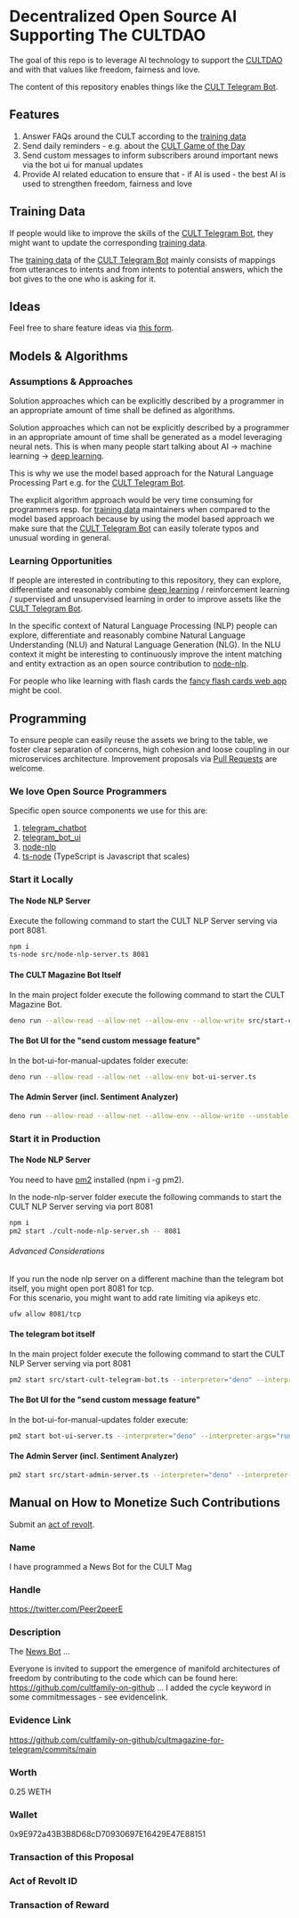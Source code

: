# Decentralized Open Source AI Supporting The CULTDAO 
The goal of this repo is to leverage AI technology to support the [CULTDAO](https://cultdao.io) and with that values like freedom, fairness and love.  

The content of this repository enables things like the [CULT Telegram Bot](https://t.me/cultmagazine_bot).

## Features 
1. Answer FAQs around the CULT according to the [training data](https://github.com/cultfamily-on-github/cultmagazine-for-telegram/blob/main/node-nlp-server/training-data.ts)   
2. Send daily reminders - e.g. about the [CULT Game of the Day](https://cultplayground.org)   
3. Send custom messages to inform subscribers around important news via the bot ui for manual updates    
4. Provide AI related education to ensure that - if AI is used - the best AI is used to strengthen freedom, fairness and love 

## Training Data
If people would like to improve the skills of the [CULT Telegram Bot](https://t.me/cultmagazine_bot), they might want to update the corresponding [training data](https://github.com/cultfamily-on-github/cultmagazine-for-telegram/blob/main/node-nlp-server/training-data.ts).  
  
The [training data](https://github.com/cultfamily-on-github/cultmagazine-for-telegram/blob/main/node-nlp-server/training-data.ts) of the [CULT Telegram Bot](https://t.me/cultmagazine_bot) mainly consists of mappings from utterances to intents and from intents to potential answers, which the bot gives to the one who is asking for it.  

## Ideas
Feel free to share feature ideas via [this form](https://github.com/cultfamily-on-github/cultmagazine-for-telegram/issues/new).  

## Models & Algorithms
### Assumptions & Approaches
Solution approaches which can be explicitly described by a programmer in an appropriate amount of time shall be defined as algorithms.   

Solution approaches which can not be explicitly described by a programmer in an appropriate amount of time shall be generated as a model leveraging neural nets. This is when many people start talking about AI -> machine learning -> [deep learning](https://www.youtube.com/watch?v=7sB052Pz0sQ).

This is why we use the model based approach for the Natural Language Processing Part e.g. for the [CULT Telegram Bot](https://t.me/cultmagazine_bot). 

The explicit algorithm approach would be very time consuming for programmers resp. for [training data](https://github.com/cultfamily-on-github/cultmagazine-for-telegram/blob/main/node-nlp-server/training-data.ts) maintainers when compared to the model based approach because by using the model based approach we make sure that the [CULT Telegram Bot](https://t.me/cultmagazine_bot) can easily tolerate typos and unusual wording in general.

### Learning Opportunities
If people are interested in contributing to this repository, they can explore, differentiate and reasonably combine [deep learning](https://www.youtube.com/watch?v=7sB052Pz0sQ) / reinforcement learning / supervised and unsupervised learning in order to improve assets like the [CULT Telegram Bot](https://t.me/cultmagazine_bot).   

In the specific context of Natural Language Processing (NLP) people can explore, differentiate and reasonably combine Natural Language Understanding (NLU) and Natural Language Generation (NLG). In the NLU context it might be interesting to continuously improve the intent matching and entity extraction as an open source contribution to [node-nlp](https://github.com/axa-group/nlp.js#readme). 

For people who like learning with flash cards the [fancy flash cards web app](https://github.com/cultfamily-on-github/fancy-flash-cards/blob/master/README.md) might be cool.

## Programming
To ensure people can easily reuse the assets we bring to the table, we foster clear separation of concerns, high cohesion and loose coupling in our microservices architecture. Improvement proposals via [Pull Requests](https://www.youtube.com/watch?v=8lGpZkjnkt4) are welcome.  

### We love Open Source Programmers

Specific open source components we use for this are:   
1. [telegram_chatbot](https://deno.land/x/telegram_chatbot)     
2. [telegram_bot_ui](https://deno.land/x/telegram_bot_ui)  
3. [node-nlp](https://www.npmjs.com/package/node-nlp)  
4. [ts-node](https://www.npmjs.com/package/ts-node) (TypeScript is Javascript that scales)

### Start it Locally
 
#### The Node NLP Server

Execute the following command to start the CULT NLP Server serving via port 8081. 

```sh
npm i
ts-node src/node-nlp-server.ts 8081 
```
#### The CULT Magazine Bot Itself

In the main project folder execute the following command to start the CULT Magazine Bot.    
```sh
deno run --allow-read --allow-net --allow-env --allow-write src/start-cult-telegram-bot.ts
```

#### The Bot UI for the "send custom message feature"
In the bot-ui-for-manual-updates folder execute:  

```sh
deno run --allow-read --allow-net --allow-env bot-ui-server.ts
```

#### The Admin Server (incl. Sentiment Analyzer)
```sh 
deno run --allow-read --allow-net --allow-env --allow-write --unstable src/start-admin-server.ts 3001
```

### Start it in Production
#### The Node NLP Server
You need to have [pm2](https://www.npmjs.com/package/pm2) installed (npm i -g pm2).

In the node-nlp-server folder execute the following commands to start the CULT NLP Server serving via port 8081 

```sh
npm i
pm2 start ./cult-node-nlp-server.sh -- 8081
```

###### Advanced Considerations
If you run the node nlp server on a different machine than the telegram bot itself, you might open port 8081 for tcp.  
For this scenario, you might want to add rate limiting via apikeys etc. 

```sh 
ufw allow 8081/tcp
```

#### The telegram bot itself

In the main project folder execute the following command to start the CULT NLP Server serving via port 8081    
```sh
pm2 start src/start-cult-telegram-bot.ts --interpreter="deno" --interpreter-args="run --allow-read --allow-env --allow-net --allow-write"
```

#### The Bot UI for the "send custom message feature"
In the bot-ui-for-manual-updates folder execute:  

```sh
pm2 start bot-ui-server.ts --interpreter="deno" --interpreter-args="run --allow-read --allow-env --allow-net" -- 8443
```

#### The Admin Server (incl. Sentiment Analyzer)
```sh 
pm2 start src/start-admin-server.ts --interpreter="deno" --interpreter-args="run --allow-read --allow-net --allow-env --allow-write --unstable" -- 8055

```

## Manual on How to Monetize Such Contributions
Submit an [act of revolt](https://revolt.cultdao.io/submitProposal). 

### Name
I have programmed a News Bot for the CULT Mag

### Handle
https://twitter.com/Peer2peerE

### Description
The [News Bot](https://t.me/cultmagazine_bot) ... 

Everyone is invited to support the emergence of manifold architectures of freedom by contributing to the code which can be found here: https://github.com/cultfamily-on-github ... I added the cycle keyword in some commitmessages - see evidencelink.

### Evidence Link
https://github.com/cultfamily-on-github/cultmagazine-for-telegram/commits/main

### Worth
0.25 WETH

### Wallet
0x9E972a43B3B8D68cD70930697E16429E47E88151

### Transaction of this Proposal


### Act of Revolt ID


### Transaction of Reward
